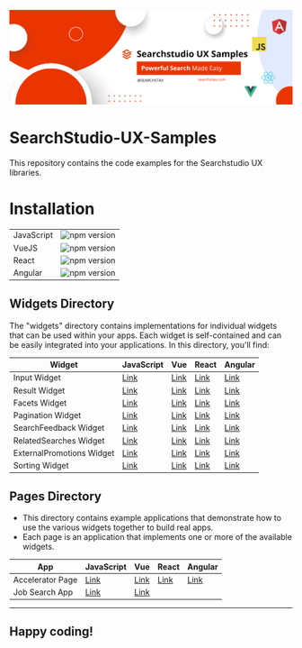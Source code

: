 ![Searchstax](./images/banner.png)
# SearchStudio-UX-Samples


This repository contains the code examples for the Searchstudio UX libraries.


# Installation

|            |                                                                                     |  
|------------|-------------------------------------------------------------------------------------|
| JavaScript | ![npm version](https://badge.fury.io/js/%40searchstax-inc%2Fsearchstudio-ux-js.svg) |
| VueJS      | ![npm version](https://badge.fury.io/js/@searchstax-inc%2Fsearchstudio-ux-vue.svg) | 
| React      | ![npm version](https://badge.fury.io/js/@searchstax-inc%2Fsearchstudio-ux-react.svg) | 
| Angular    | ![npm version](https://badge.fury.io/js/@searchstax-inc%2Fsearchstudio-ux-angular.svg) |



## Widgets Directory

The "widgets" directory contains implementations for individual widgets that can be used within your apps. Each widget is self-contained and can be easily integrated into your applications. In this directory, you'll find:

| Widget                    | JavaScript                                                                                         | Vue                                                                                                 | React                                                                                                 | Angular                                                                                                 |
| ------------------------- | -------------------------------------------------------------------------------------------------- | --------------------------------------------------------------------------------------------------- | ----------------------------------------------------------------------------------------------------- | ------------------------------------------------------------------------------------------------------- |
| Input Widget              | [Link](https://www.npmjs.com/package/@searchstax-inc/searchstudio-ux-js#input-widget)              | [Link](https://www.npmjs.com/package/@searchstax-inc/searchstudio-ux-vue#input-widget)              | [Link](https://www.npmjs.com/package/@searchstax-inc/searchstudio-ux-react#input-widget)              | [Link](https://www.npmjs.com/package/@searchstax-inc/searchstudio-ux-angular#input-widget)              |
| Result Widget             | [Link](https://www.npmjs.com/package/@searchstax-inc/searchstudio-ux-js#result-widget)             | [Link](https://www.npmjs.com/package/@searchstax-inc/searchstudio-ux-vue#result-widget)             | [Link](https://www.npmjs.com/package/@searchstax-inc/searchstudio-ux-react#result-widget)             | [Link](https://www.npmjs.com/package/@searchstax-inc/searchstudio-ux-angular#result-widget)             |
| Facets Widget             | [Link](https://www.npmjs.com/package/@searchstax-inc/searchstudio-ux-js#facets-widget)             | [Link](https://www.npmjs.com/package/@searchstax-inc/searchstudio-ux-vue#facets-widget)             | [Link](https://www.npmjs.com/package/@searchstax-inc/searchstudio-ux-react#facets-widget)             | [Link](https://www.npmjs.com/package/@searchstax-inc/searchstudio-ux-angular#facets-widget)             |
| Pagination Widget         | [Link](https://www.npmjs.com/package/@searchstax-inc/searchstudio-ux-js#pagination-widget)         | [Link](https://www.npmjs.com/package/@searchstax-inc/searchstudio-ux-vue#pagination-widget)         | [Link](https://www.npmjs.com/package/@searchstax-inc/searchstudio-ux-react#pagination-widget)         | [Link](https://www.npmjs.com/package/@searchstax-inc/searchstudio-ux-angular#pagination-widget)         |
| SearchFeedback Widget     | [Link](https://www.npmjs.com/package/@searchstax-inc/searchstudio-ux-js#searchfeedback-widget)     | [Link](https://www.npmjs.com/package/@searchstax-inc/searchstudio-ux-vue#searchfeedback-widget)     | [Link](https://www.npmjs.com/package/@searchstax-inc/searchstudio-ux-react#searchfeedback-widget)     | [Link](https://www.npmjs.com/package/@searchstax-inc/searchstudio-ux-angular#searchfeedback-widget)     |
| RelatedSearches Widget    | [Link](https://www.npmjs.com/package/@searchstax-inc/searchstudio-ux-js#relatedsearches-widget)    | [Link](https://www.npmjs.com/package/@searchstax-inc/searchstudio-ux-vue#relatedsearches-widget)    | [Link](https://www.npmjs.com/package/@searchstax-inc/searchstudio-ux-react#relatedsearches-widget)    | [Link](https://www.npmjs.com/package/@searchstax-inc/searchstudio-ux-angular#relatedsearches-widget)    |
| ExternalPromotions Widget | [Link](https://www.npmjs.com/package/@searchstax-inc/searchstudio-ux-js#externalpromotions-widget) | [Link](https://www.npmjs.com/package/@searchstax-inc/searchstudio-ux-vue#externalpromotions-widget) | [Link](https://www.npmjs.com/package/@searchstax-inc/searchstudio-ux-react#externalpromotions-widget) | [Link](https://www.npmjs.com/package/@searchstax-inc/searchstudio-ux-angular#externalpromotions-widget) |
| Sorting Widget            | [Link](https://www.npmjs.com/package/@searchstax-inc/searchstudio-ux-js#sorting-widget)            | [Link](https://www.npmjs.com/package/@searchstax-inc/searchstudio-ux-vue#sorting-widget)            | [Link](https://www.npmjs.com/package/@searchstax-inc/searchstudio-ux-react#sorting-widget)            | [Link](https://www.npmjs.com/package/@searchstax-inc/searchstudio-ux-angular#sorting-widget)            |




## Pages Directory

- This directory contains example applications that demonstrate how to use the various widgets together to build real apps.
- Each page is an application that implements one or more of the available widgets.

| App              | JavaScript                                     | Vue                                             | React                                             | Angular                                            |
| ---------------- | ---------------------------------------------- | ----------------------------------------------- | ------------------------------------------------- | -------------------------------------------------- |
| Accelerator Page | [Link](./pages/js/searchstax-accelerator-page) | [Link](./pages/vue/searchstax-accelerator-page) | [Link](.pages/react/searchstax-accelerator-react) | [Link](.pages/angular/searchstax-accelerator-page) |
| Job Search App   | [Link](./pages/js/job-search-sample)           | [Link](./pages/vue/jobsearch-vue-app)           |                                                   |                                                    |


---
## Happy coding!

